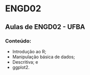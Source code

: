 # ENGD02
## Aulas de ENGD02 - UFBA

### Conteúdo:
- Introdução ao R;
- Manipulação básica de dados;
- Descritiva; e 
- ggplot2.
